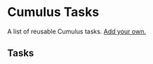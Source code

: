# Cumulus Tasks

A list of reusable Cumulus tasks. [Add your own.](docs/adding-a-task.md)

## Tasks

